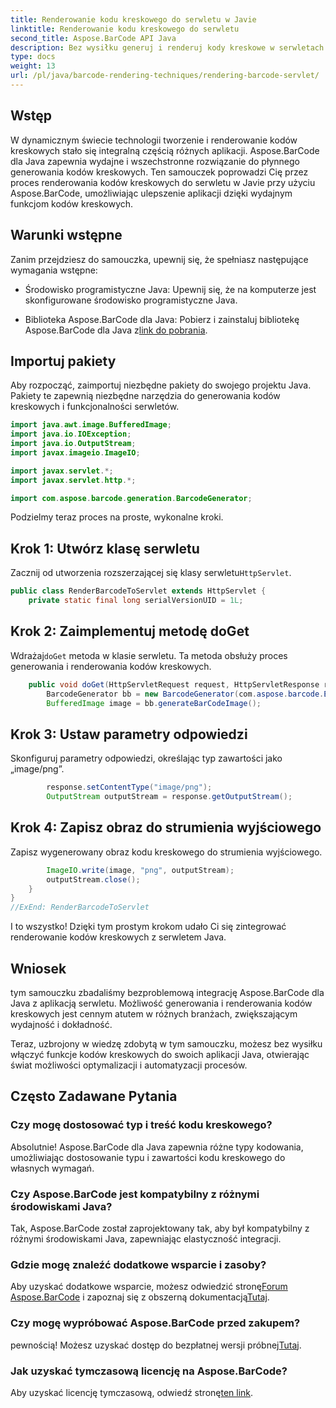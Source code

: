 ```yaml
---
title: Renderowanie kodu kreskowego do serwletu w Javie
linktitle: Renderowanie kodu kreskowego do serwletu
second_title: Aspose.BarCode API Java
description: Bez wysiłku generuj i renderuj kody kreskowe w serwletach Java za pomocą Aspose.BarCode. Dostosuj typy, łatwo integruj. Poznaj możliwości!
type: docs
weight: 13
url: /pl/java/barcode-rendering-techniques/rendering-barcode-servlet/
---
```


## Wstęp

W dynamicznym świecie technologii tworzenie i renderowanie kodów kreskowych stało się integralną częścią różnych aplikacji. Aspose.BarCode dla Java zapewnia wydajne i wszechstronne rozwiązanie do płynnego generowania kodów kreskowych. Ten samouczek poprowadzi Cię przez proces renderowania kodów kreskowych do serwletu w Javie przy użyciu Aspose.BarCode, umożliwiając ulepszenie aplikacji dzięki wydajnym funkcjom kodów kreskowych.

## Warunki wstępne

Zanim przejdziesz do samouczka, upewnij się, że spełniasz następujące wymagania wstępne:

- Środowisko programistyczne Java: Upewnij się, że na komputerze jest skonfigurowane środowisko programistyczne Java.

-  Biblioteka Aspose.BarCode dla Java: Pobierz i zainstaluj bibliotekę Aspose.BarCode dla Java z[link do pobrania](https://releases.aspose.com/barcode/java/).

## Importuj pakiety

Aby rozpocząć, zaimportuj niezbędne pakiety do swojego projektu Java. Pakiety te zapewnią niezbędne narzędzia do generowania kodów kreskowych i funkcjonalności serwletów.

```java
import java.awt.image.BufferedImage;
import java.io.IOException;
import java.io.OutputStream;
import javax.imageio.ImageIO;

import javax.servlet.*;
import javax.servlet.http.*;

import com.aspose.barcode.generation.BarcodeGenerator;
```

Podzielmy teraz proces na proste, wykonalne kroki.

## Krok 1: Utwórz klasę serwletu

 Zacznij od utworzenia rozszerzającej się klasy serwletu`HttpServlet`.

```java
public class RenderBarcodeToServlet extends HttpServlet {
    private static final long serialVersionUID = 1L;
```

## Krok 2: Zaimplementuj metodę doGet

 Wdrażaj`doGet` metoda w klasie serwletu. Ta metoda obsłuży proces generowania i renderowania kodów kreskowych.

```java
    public void doGet(HttpServletRequest request, HttpServletResponse response) throws IOException, ServletException {
        BarcodeGenerator bb = new BarcodeGenerator(com.aspose.barcode.EncodeTypes.CODE_128, "1234567");
        BufferedImage image = bb.generateBarCodeImage();
```

## Krok 3: Ustaw parametry odpowiedzi

Skonfiguruj parametry odpowiedzi, określając typ zawartości jako „image/png”.

```java
        response.setContentType("image/png");
        OutputStream outputStream = response.getOutputStream();
```

## Krok 4: Zapisz obraz do strumienia wyjściowego

Zapisz wygenerowany obraz kodu kreskowego do strumienia wyjściowego.

```java
        ImageIO.write(image, "png", outputStream);
        outputStream.close();
    }
}
//ExEnd: RenderBarcodeToServlet
```

I to wszystko! Dzięki tym prostym krokom udało Ci się zintegrować renderowanie kodów kreskowych z serwletem Java.

## Wniosek

tym samouczku zbadaliśmy bezproblemową integrację Aspose.BarCode dla Java z aplikacją serwletu. Możliwość generowania i renderowania kodów kreskowych jest cennym atutem w różnych branżach, zwiększającym wydajność i dokładność.

Teraz, uzbrojony w wiedzę zdobytą w tym samouczku, możesz bez wysiłku włączyć funkcje kodów kreskowych do swoich aplikacji Java, otwierając świat możliwości optymalizacji i automatyzacji procesów.

## Często Zadawane Pytania

### Czy mogę dostosować typ i treść kodu kreskowego?
Absolutnie! Aspose.BarCode dla Java zapewnia różne typy kodowania, umożliwiając dostosowanie typu i zawartości kodu kreskowego do własnych wymagań.

### Czy Aspose.BarCode jest kompatybilny z różnymi środowiskami Java?
Tak, Aspose.BarCode został zaprojektowany tak, aby był kompatybilny z różnymi środowiskami Java, zapewniając elastyczność integracji.

### Gdzie mogę znaleźć dodatkowe wsparcie i zasoby?
 Aby uzyskać dodatkowe wsparcie, możesz odwiedzić stronę[Forum Aspose.BarCode](https://forum.aspose.com/c/barcode/13) i zapoznaj się z obszerną dokumentacją[Tutaj](https://reference.aspose.com/barcode/java/).

### Czy mogę wypróbować Aspose.BarCode przed zakupem?
 pewnością! Możesz uzyskać dostęp do bezpłatnej wersji próbnej[Tutaj](https://releases.aspose.com/).

### Jak uzyskać tymczasową licencję na Aspose.BarCode?
 Aby uzyskać licencję tymczasową, odwiedź stronę[ten link](https://purchase.aspose.com/temporary-license/).